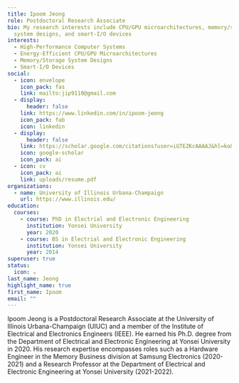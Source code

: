 ```yaml
---
title: Ipoom Jeong
role: Postdoctoral Research Associate
bio: My research interests include CPU/GPU microarchitectures, memory/storage
  system designs, and smart-I/O devices
interests:
  - High-Performance Computer Systems
  - Energy-Efficient CPU/GPU Microarchitectures
  - Memory/Storage System Designs
  - Smart-I/O Devices
social:
  - icon: envelope
    icon_pack: fas
    link: mailto:jip9110@gmail.com
  - display:
      header: false
    link: https://www.linkedin.com/in/ipoom-jeong
    icon_pack: fab
    icon: linkedin
  - display:
      header: false
    link: https://scholar.google.com/citations?user=iGTEZKcAAAAJ&hl=ko&oi=ao
    icon: google-scholar
    icon_pack: ai
  - icon: cv
    icon_pack: ai
    link: uploads/resume.pdf
organizations:
  - name: University of Illinois Urbana-Champaign
    url: https://www.illinois.edu/
education:
  courses:
    - course: PhD in Electrial and Electronic Engineering
      institution: Yonsei University
      year: 2020
    - course: BS in Electrial and Electronic Engineering
      institution: Yonsei University
      year: 2014
superuser: true
status:
  icon: ☕️
last_name: Jeong
highlight_name: true
first_name: Ipoom
email: ""
---
```

Ipoom Jeong is a Postdoctoral Research Associate at the University of Illinois Urbana-Champaign (UIUC) and a member of the Institute of Electrical and Electronics Engineers (IEEE). He earned his Ph.D. degree from the Department of Electrical and Electronic Engineering at Yonsei University in 2020. His research expertise encompasses roles such as a Hardware Engineer in the Memory Business division at Samsung Electronics (2020-2021) and a Research Professor at the Department of Electrical and Electronic Engineering at Yonsei University (2021-2022).
